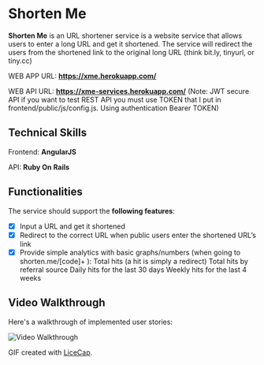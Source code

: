# Shorten Me

**Shorten Me** is an URL shortener service is a website service that allows users to enter a long URL and get it shortened. The service will redirect the users from the shortened link to the original long URL (think bit.ly, tinyurl, or tiny.cc)

WEB APP URL: **https://xme.herokuapp.com/**

WEB API URL: **https://xme-services.herokuapp.com/**
(Note: JWT secure API if you want to test REST API you must use TOKEN that I put in frontend/public/js/config.js. Using authentication Bearer TOKEN)

## Technical Skills

Frontend: **AngularJS**

API: **Ruby On Rails**

## Functionalities

The service should support the **following features**:

* [x] Input a URL and get it shortened
* [x] Redirect to the correct URL when public users enter the shortened URL’s link
* [x] Provide simple analytics with basic graphs/numbers (when going to shorten.me/[code]+ ):
Total hits (a hit is simply a redirect)
Total hits by referral source
Daily hits for the last 30 days
Weekly hits for the last 4 weeks

## Video Walkthrough

Here's a walkthrough of implemented user stories:

![Video Walkthrough](https://github.com/toanleviet95/shorten.me/blob/master/demo.gif)

GIF created with [LiceCap](http://www.cockos.com/licecap/).
